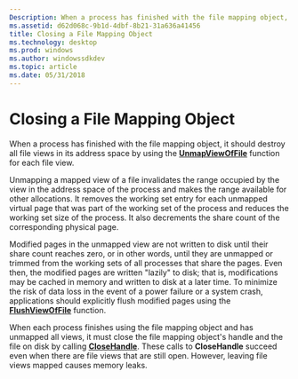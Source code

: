 ```yaml
---
Description: When a process has finished with the file mapping object, it should destroy all file views in its address space by using the UnmapViewOfFile function for each file view.
ms.assetid: d62d068c-9b1d-4dbf-8b21-31a636a41456
title: Closing a File Mapping Object
ms.technology: desktop
ms.prod: windows
ms.author: windowssdkdev
ms.topic: article
ms.date: 05/31/2018
---
```


# Closing a File Mapping Object

When a process has finished with the file mapping object, it should destroy all file views in its address space by using the [**UnmapViewOfFile**](https://www.bing.com/search?q=**UnmapViewOfFile**) function for each file view.

Unmapping a mapped view of a file invalidates the range occupied by the view in the address space of the process and makes the range available for other allocations. It removes the working set entry for each unmapped virtual page that was part of the working set of the process and reduces the working set size of the process. It also decrements the share count of the corresponding physical page.

Modified pages in the unmapped view are not written to disk until their share count reaches zero, or in other words, until they are unmapped or trimmed from the working sets of all processes that share the pages. Even then, the modified pages are written "lazily" to disk; that is, modifications may be cached in memory and written to disk at a later time. To minimize the risk of data loss in the event of a power failure or a system crash, applications should explicitly flush modified pages using the [**FlushViewOfFile**](https://www.bing.com/search?q=**FlushViewOfFile**) function.

When each process finishes using the file mapping object and has unmapped all views, it must close the file mapping object's handle and the file on disk by calling [**CloseHandle**](https://msdn.microsoft.com/windows/desktop/9b84891d-62ca-4ddc-97b7-c4c79482abd9). These calls to **CloseHandle** succeed even when there are file views that are still open. However, leaving file views mapped causes memory leaks.

 

 



